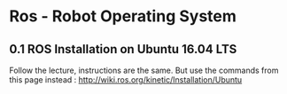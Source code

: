 # Ros - Robot Operating System

## 0.1 ROS Installation on Ubuntu 16.04 LTS

Follow the lecture, instructions are the same. But use the commands from this page instead : http://wiki.ros.org/kinetic/Installation/Ubuntu
